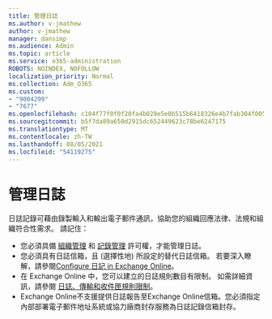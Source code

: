 ```yaml
---
title: 管理日誌
ms.author: v-jmathew
author: v-jmathew
manager: dansimp
ms.audience: Admin
ms.topic: article
ms.service: o365-administration
ROBOTS: NOINDEX, NOFOLLOW
localization_priority: Normal
ms.collection: Adm_O365
ms.custom:
- "9004299"
- "7677"
ms.openlocfilehash: c104f77f0f0f20fa4b029e5e0b515b6418326e4b7fab304f005fb67a18e2202a
ms.sourcegitcommit: b5f7da89a650d2915dc652449623c78be6247175
ms.translationtype: MT
ms.contentlocale: zh-TW
ms.lasthandoff: 08/05/2021
ms.locfileid: "54119275"
---
```

# <a name="manage-journaling"></a>管理日誌

日誌記錄可藉由錄製輸入和輸出電子郵件通訊，協助您的組織回應法律、法規和組織符合性需求。 請記住：

* 您必須具備 [組織管理](https://go.microsoft.com/fwlink/?linkid=2115259) 和 [記錄管理](https://go.microsoft.com/fwlink/?linkid=2115469) 許可權，才能管理日誌。
* 您必須具有日誌信箱，且 (選擇性地) 所設定的替代日誌信箱。 若要深入瞭解，請參閱[Configure 日記 in Exchange Online](https://go.microsoft.com/fwlink/?linkid=2115260)。
* 在 Exchange Online 中，您可以建立的日誌規則數目有限制。 如需詳細資訊，請參閱 [日誌、傳輸和收件匣規則限制](https://go.microsoft.com/fwlink/?linkid=2115261)。
* Exchange Online不支援提供日誌報告至Exchange Online信箱。您必須指定內部部署電子郵件地址系統或協力廠商封存服務為日誌記錄信箱封存。
